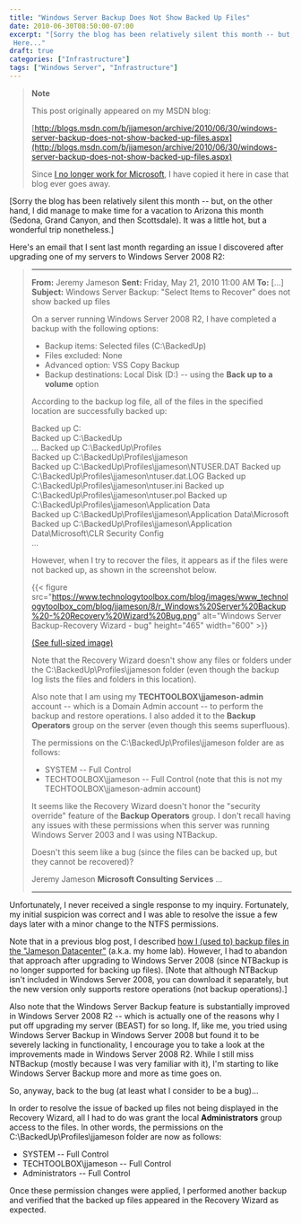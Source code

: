 ```yaml
---
title: "Windows Server Backup Does Not Show Backed Up Files"
date: 2010-06-30T08:50:00-07:00
excerpt: "[Sorry the blog has been relatively silent this month -- but, on the other hand, I did manage to make time for a vacation to Arizona this month (Sedona, Grand Canyon, and then Scottsdale). It was a little hot, but a wonderful trip nonetheless.] 
 Here..."
draft: true
categories: ["Infrastructure"]
tags: ["Windows Server", "Infrastructure"]
---
```


> **Note**
>
> This post originally appeared on my MSDN blog:
>
> [http://blogs.msdn.com/b/jjameson/archive/2010/06/30/windows-server-backup-does-not-show-backed-up-files.aspx](http://blogs.msdn.com/b/jjameson/archive/2010/06/30/windows-server-backup-does-not-show-backed-up-files.aspx)
>
> Since [I no longer work for Microsoft](/blog/jjameson/2011/09/02/last-day-with-microsoft), I have copied it here in case that blog                 ever goes away.

[Sorry the blog has been relatively silent this month -- but, on the other hand,         I did manage to make time for a vacation to Arizona this month (Sedona, Grand Canyon,         and then Scottsdale). It was a little hot, but a wonderful trip nonetheless.]

Here's an email that I sent last month regarding an issue I discovered after upgrading         one of my servers to Windows Server 2008 R2:

> ***
>
> 
> **From:** Jeremy Jameson
> **Sent:** Friday, May 21, 2010 11:00 AM
> **To:** [...]
> **Subject:** Windows Server Backup: "Select Items to Recover" does             not show backed up files
>
> On a server running Windows Server 2008 R2, I have completed a backup with the following             options:
>
> - Backup items: Selected files (C:\BackedUp\)
> - Files excluded: None
> - Advanced option: VSS Copy Backup
> - Backup destinations: Local Disk (D:) -- using the **Back up to a volume**
>   option
>
> According to the backup log file, all of the files in the specified location are             successfully backed up:
>
> Backed up C:\
> Backed up C:\BackedUp\
> ...
> Backed up C:\BackedUp\Profiles\
> Backed up C:\BackedUp\Profiles\jjameson\
> Backed up C:\BackedUp\Profiles\jjameson\NTUSER.DAT
> Backed up C:\BackedUp\Profiles\jjameson\ntuser.dat.LOG
> Backed up C:\BackedUp\Profiles\jjameson\ntuser.ini
> Backed up C:\BackedUp\Profiles\jjameson\ntuser.pol
> Backed up C:\BackedUp\Profiles\jjameson\Application Data\
> Backed up C:\BackedUp\Profiles\jjameson\Application Data\Microsoft\
> Backed up C:\BackedUp\Profiles\jjameson\Application Data\Microsoft\CLR Security             Config\
> ...
>
> However, when I try to recover the files, it appears as if the files were not backed             up, as shown in the screenshot below.
>
> {{< figure
> src="https://www.technologytoolbox.com/blog/images/www_technologytoolbox_com/blog/jjameson/8/r_Windows%20Server%20Backup%20-%20Recovery%20Wizard%20Bug.png"
> alt="Windows Server Backup-Recovery Wizard - bug"
> height="465"
> width="600" >}}
>
> [(See full-sized image)](/blog/images/www_technologytoolbox_com/blog/jjameson/8/o_Windows%20Server%20Backup%20-%20Recovery%20Wizard%20Bug.png)
>
> Note that the Recovery Wizard doesn't show any files or folders under the C:\BackedUp\Profiles\jjameson             folder (even though the backup log lists the files and folders in this location).
>
> Also note that I am using my **TECHTOOLBOX\jjameson-admin** account             -- which is a Domain Admin account -- to perform the backup and restore operations.             I also added it to the **Backup Operators** group on the server (even             though this seems superfluous).
>
> The permissions on the C:\BackedUp\Profiles\jjameson folder are as follows:
>
> - SYSTEM -- Full Control
> - TECHTOOLBOX\jjameson -- Full Control (note that this is not my TECHTOOLBOX\jjameson-admin
>   account)
>
> It seems like the Recovery Wizard doesn't honor the "security override" feature             of the **Backup Operators** group. I don't recall having any issues             with these permissions when this server was running Windows Server 2003 and I was             using NTBackup.
>
> Doesn't this seem like a bug (since the files can be backed up, but they cannot             be recovered)?
>
> Jeremy Jameson
> **Microsoft Consulting Services**
> ...
>
> ***


Unfortunately, I never received a single response to my inquiry. Fortunately, my         initial suspicion was correct and I was able to resolve the issue a few days later         with a minor change to the NTFS permissions.

Note that in a previous blog post, I described [how I (used to) backup files in the "Jameson Datacenter"](/blog/jjameson/2009/11/09/a-simple-backup-solution) (a.k.a. my home         lab). However, I had to abandon that approach after upgrading to Windows Server         2008 (since NTBackup is no longer supported for backing up files). [Note that although         NTBackup isn't included in Windows Server 2008, you can download it separately,         but the new version only supports restore operations (not backup operations).]

Also note that the Windows Server Backup feature is substantially improved in Windows         Server 2008 R2 -- which is actually one of the reasons why I put off upgrading my         server (BEAST) for so long. If, like me, you tried using Windows Server Backup in         Windows Server 2008 but found it to be severely lacking in functionality, I encourage         you to take a look at the improvements made in Windows Server 2008 R2. While I still         miss NTBackup (mostly because I was very familiar with it), I'm starting to like         Windows Server Backup more and more as time goes on.

So, anyway, back to the bug (at least what I consider to be a bug)...

In order to resolve the issue of backed up files not being displayed in the Recovery         Wizard, all I had to do was grant the local **Administrators** group         access to the files. In other words, the permissions on the C:\BackedUp\Profiles\jjameson         folder are now as follows:

- SYSTEM -- Full Control
- TECHTOOLBOX\jjameson -- Full Control
- Administrators -- Full Control

Once these permission changes were applied, I performed another backup and verified         that the backed up files appeared in the Recovery Wizard as expected.

